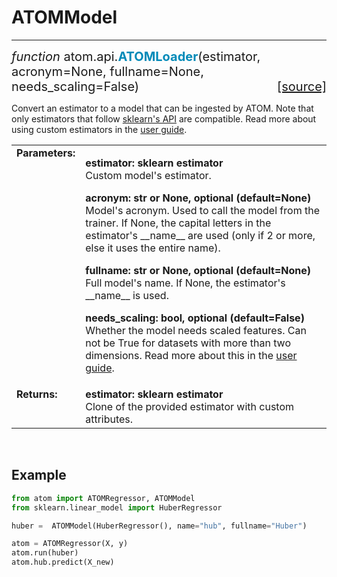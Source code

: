 # ATOMModel
-----------

<div style="font-size:20px">
<em>function</em> atom.api.<strong style="color:#008AB8">ATOMLoader</strong>(estimator,
acronym=None, fullname=None, needs_scaling=False)
<span style="float:right">
<a href="https://github.com/tvdboom/ATOM/blob/master/atom/api.py#L26">[source]</a>
</span>
</div>

Convert an estimator to a model that can be ingested by ATOM. Note that
only estimators that follow [sklearn's API](https://scikit-learn.org/stable/developers/develop.html)
are compatible. Read more about using custom estimators in the [user guide](../../../user_guide/models/#custom-models).

<table style="font-size:16px">
<tr>
<td width="20%" class="td_title" style="vertical-align:top"><strong>Parameters:</strong></td>
<td width="80%" class="td_params">
<p>
<strong>estimator: sklearn estimator</strong><br>
Custom model's estimator.
</p>
<p>
<strong>acronym: str or None, optional (default=None)</strong><br>
Model's acronym. Used to call the model from the trainer. If
None, the capital letters in the estimator's __name__ are used
(only if 2 or more, else it uses the entire name).
</p>
<p>
<strong>fullname: str or None, optional (default=None)</strong><br>
Full model's name. If None, the estimator's __name__ is used.
</p>
<p>
<strong>needs_scaling: bool, optional (default=False)</strong><br>
Whether the model needs scaled features. Can not be True for
datasets with more than two dimensions. Read more about this
in the <a href="../../../user_guide/models/#deep-learning">user guide</a>.
</p>
</td>
</tr>
<tr>
<td width="20%" class="td_title" style="vertical-align:top"><strong>Returns:</strong></td>
<td width="80%" class="td_params">
<strong>estimator: sklearn estimator</strong><br>
Clone of the provided estimator with custom attributes.
</td>
</tr>
</table>
<br />



## Example

```python
from atom import ATOMRegressor, ATOMModel
from sklearn.linear_model import HuberRegressor

huber =  ATOMModel(HuberRegressor(), name="hub", fullname="Huber")

atom = ATOMRegressor(X, y)
atom.run(huber)
atom.hub.predict(X_new)
```
